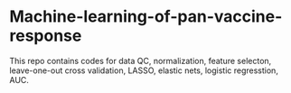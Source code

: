 # Machine-learning-of-pan-vaccine-response

This repo contains codes for data QC, normalization, feature selecton, leave-one-out cross validation, LASSO, elastic nets, logistic regresstion, AUC. 

